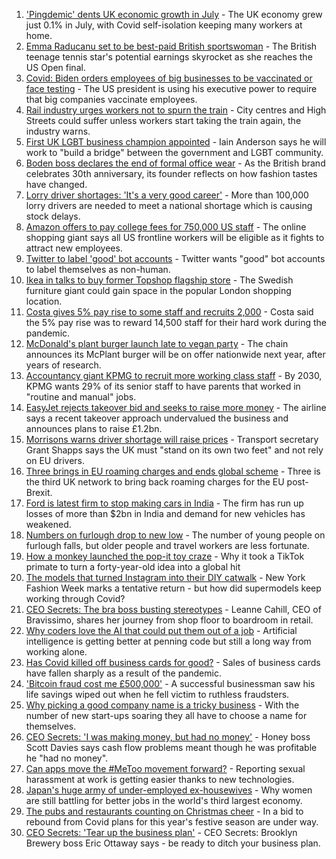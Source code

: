 1. ['Pingdemic' dents UK economic growth in July](https://www.bbc.co.uk/news/business-58502593?at_medium=RSS&at_campaign=KARANGA) - The UK economy grew just 0.1% in July, with Covid self-isolation keeping many workers at home.
2. [Emma Raducanu set to be best-paid British sportswoman](https://www.bbc.co.uk/news/business-58508806?at_medium=RSS&at_campaign=KARANGA) - The British teenage tennis star's potential earnings skyrocket as she reaches the US Open final.
3. [Covid: Biden orders employees of big businesses to be vaccinated or face testing](https://www.bbc.co.uk/news/world-us-canada-58508547?at_medium=RSS&at_campaign=KARANGA) - The US president is using his executive power to require that big companies vaccinate employees.
4. [Rail industry urges workers not to spurn the train](https://www.bbc.co.uk/news/business-58502589?at_medium=RSS&at_campaign=KARANGA) - City centres and High Streets could suffer unless workers start taking the train again, the industry warns.
5. [First UK LGBT business champion appointed](https://www.bbc.co.uk/news/business-58503264?at_medium=RSS&at_campaign=KARANGA) - Iain Anderson says he will work to "build a bridge" between the government and LGBT community.
6. [Boden boss declares the end of formal office wear](https://www.bbc.co.uk/news/business-58488426?at_medium=RSS&at_campaign=KARANGA) - As the British brand celebrates 30th anniversary, its founder reflects on how fashion tastes have changed.
7. [Lorry driver shortages: 'It's a very good career'](https://www.bbc.co.uk/news/uk-england-suffolk-58503618?at_medium=RSS&at_campaign=KARANGA) - More than 100,000 lorry drivers are needed to meet a national shortage which is causing stock delays.
8. [Amazon offers to pay college fees for 750,000 US staff](https://www.bbc.co.uk/news/business-58509932?at_medium=RSS&at_campaign=KARANGA) - The online shopping giant says all US frontline workers will be eligible as it fights to attract new employees.
9. [Twitter to label 'good' bot accounts](https://www.bbc.co.uk/news/technology-58510594?at_medium=RSS&at_campaign=KARANGA) - Twitter wants "good" bot accounts to label themselves as non-human.
10. [Ikea in talks to buy former Topshop flagship store](https://www.bbc.co.uk/news/business-58508917?at_medium=RSS&at_campaign=KARANGA) - The Swedish furniture giant could gain space in the popular London shopping location.
11. [Costa gives 5% pay rise to some staff and recruits 2,000](https://www.bbc.co.uk/news/business-58504123?at_medium=RSS&at_campaign=KARANGA) - Costa said the 5% pay rise was to reward 14,500 staff for their hard work during the pandemic.
12. [McDonald's plant burger launch late to vegan party](https://www.bbc.co.uk/news/business-58498859?at_medium=RSS&at_campaign=KARANGA) - The chain announces its McPlant burger will be on offer nationwide next year, after years of research.
13. [Accountancy giant KPMG to recruit more working class staff](https://www.bbc.co.uk/news/business-58485825?at_medium=RSS&at_campaign=KARANGA) - By 2030, KPMG wants 29% of its senior staff to have parents that worked in "routine and manual" jobs.
14. [EasyJet rejects takeover bid and seeks to raise more money](https://www.bbc.co.uk/news/business-58499055?at_medium=RSS&at_campaign=KARANGA) - The airline says a recent takeover approach undervalued the business and announces plans to raise £1.2bn.
15. [Morrisons warns driver shortage will raise prices](https://www.bbc.co.uk/news/business-58498427?at_medium=RSS&at_campaign=KARANGA) - Transport secretary Grant Shapps says the UK must "stand on its own two feet" and not rely on EU drivers.
16. [Three brings in EU roaming charges and ends global scheme](https://www.bbc.co.uk/news/technology-58501527?at_medium=RSS&at_campaign=KARANGA) - Three is the third UK network to bring back roaming charges for the EU post-Brexit.
17. [Ford is latest firm to stop making cars in India](https://www.bbc.co.uk/news/world-asia-india-58497640?at_medium=RSS&at_campaign=KARANGA) - The firm has run up losses of more than $2bn in India and demand for new vehicles has weakened.
18. [Numbers on furlough drop to new low](https://www.bbc.co.uk/news/business-58498433?at_medium=RSS&at_campaign=KARANGA) - The number of young people on furlough falls, but older people and travel workers are less fortunate.
19. [How a monkey launched the pop-it toy craze](https://www.bbc.co.uk/news/business-58408570?at_medium=RSS&at_campaign=KARANGA) - Why it took a TikTok primate to turn a forty-year-old idea into a global hit
20. [The models that turned Instagram into their DIY catwalk](https://www.bbc.co.uk/news/business-58474185?at_medium=RSS&at_campaign=KARANGA) - New York Fashion Week marks a tentative return - but how did supermodels keep working through Covid?
21. [CEO Secrets: The bra boss busting stereotypes](https://www.bbc.co.uk/news/business-58423705?at_medium=RSS&at_campaign=KARANGA) - Leanne Cahill, CEO of Bravissimo, shares her journey from shop floor to boardroom in retail.
22. [Why coders love the AI that could put them out of a job](https://www.bbc.co.uk/news/business-57914432?at_medium=RSS&at_campaign=KARANGA) - Artificial intelligence is getting better at penning code but still a long way from working alone.
23. [Has Covid killed off business cards for good?](https://www.bbc.co.uk/news/business-58419842?at_medium=RSS&at_campaign=KARANGA) - Sales of business cards have fallen sharply as a result of the pandemic.
24. ['Bitcoin fraud cost me £500,000'](https://www.bbc.co.uk/news/business-58424832?at_medium=RSS&at_campaign=KARANGA) - A successful businessman saw his life savings wiped out when he fell victim to ruthless fraudsters.
25. [Why picking a good company name is a tricky business](https://www.bbc.co.uk/news/business-58395924?at_medium=RSS&at_campaign=KARANGA) - With the number of new start-ups soaring they all have to choose a name for themselves.
26. [CEO Secrets: 'I was making money, but had no money'](https://www.bbc.co.uk/news/business-58319314?at_medium=RSS&at_campaign=KARANGA) - Honey boss Scott Davies says cash flow problems meant though he was profitable he "had no money".
27. [Can apps move the #MeToo movement forward?](https://www.bbc.co.uk/news/business-58260533?at_medium=RSS&at_campaign=KARANGA) - Reporting sexual harassment at work is getting easier thanks to new technologies.
28. [Japan's huge army of under-employed ex-housewives](https://www.bbc.co.uk/news/business-58301604?at_medium=RSS&at_campaign=KARANGA) - Why women are still battling for better jobs in the world's third largest economy.
29. [The pubs and restaurants counting on Christmas cheer](https://www.bbc.co.uk/news/business-58305616?at_medium=RSS&at_campaign=KARANGA) - In a bid to rebound from Covid plans for this year's festive season are under way.
30. [CEO Secrets: 'Tear up the business plan'](https://www.bbc.co.uk/news/business-58316843?at_medium=RSS&at_campaign=KARANGA) - CEO Secrets: Brooklyn Brewery boss Eric Ottaway says - be ready to ditch your business plan.
